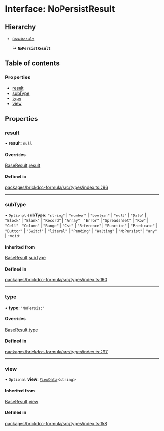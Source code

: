 # Interface: NoPersistResult

## Hierarchy

- [`BaseResult`](BaseResult.md)

  ↳ **`NoPersistResult`**

## Table of contents

### Properties

- [result](NoPersistResult.md#result)
- [subType](NoPersistResult.md#subtype)
- [type](NoPersistResult.md#type)
- [view](NoPersistResult.md#view)

## Properties

### <a id="result" name="result"></a> result

• **result**: ``null``

#### Overrides

[BaseResult](BaseResult.md).[result](BaseResult.md#result)

#### Defined in

[packages/brickdoc-formula/src/types/index.ts:296](https://github.com/brickdoc/brickdoc/blob/main/packages/brickdoc-formula/src/types/index.ts#L296)

___

### <a id="subtype" name="subtype"></a> subType

• `Optional` **subType**: ``"string"`` \| ``"number"`` \| ``"boolean"`` \| ``"null"`` \| ``"Date"`` \| ``"Block"`` \| ``"Blank"`` \| ``"Record"`` \| ``"Array"`` \| ``"Error"`` \| ``"Spreadsheet"`` \| ``"Row"`` \| ``"Cell"`` \| ``"Column"`` \| ``"Range"`` \| ``"Cst"`` \| ``"Reference"`` \| ``"Function"`` \| ``"Predicate"`` \| ``"Button"`` \| ``"Switch"`` \| ``"literal"`` \| ``"Pending"`` \| ``"Waiting"`` \| ``"NoPersist"`` \| ``"any"`` \| ``"void"``

#### Inherited from

[BaseResult](BaseResult.md).[subType](BaseResult.md#subtype)

#### Defined in

[packages/brickdoc-formula/src/types/index.ts:160](https://github.com/brickdoc/brickdoc/blob/main/packages/brickdoc-formula/src/types/index.ts#L160)

___

### <a id="type" name="type"></a> type

• **type**: ``"NoPersist"``

#### Overrides

[BaseResult](BaseResult.md).[type](BaseResult.md#type)

#### Defined in

[packages/brickdoc-formula/src/types/index.ts:297](https://github.com/brickdoc/brickdoc/blob/main/packages/brickdoc-formula/src/types/index.ts#L297)

___

### <a id="view" name="view"></a> view

• `Optional` **view**: [`ViewData`](ViewData.md)<`string`\>

#### Inherited from

[BaseResult](BaseResult.md).[view](BaseResult.md#view)

#### Defined in

[packages/brickdoc-formula/src/types/index.ts:158](https://github.com/brickdoc/brickdoc/blob/main/packages/brickdoc-formula/src/types/index.ts#L158)
